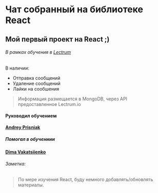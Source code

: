 ﻿# Чат собранный на библиотеке React
## Мой первый проект на React ;)

###### В рамках обучения в [Lectrum](lectrum.io)
В наличии:
* Отправка сообщений
* Удаление сообщений
* Лайки на сообшения

> Информация размещается в MongoDB, через API предоставленное Lectrum.io

#### Руководил обучением
[**Andrey Prisniak**](https://www.linkedin.com/in/andrey-prisniak-64a7289a)
##### Помогал в обучениии
[**Dima Vakatsiienko**](https://www.linkedin.com/in/dima-vakatsiienko-a20271100/)  


###### Заметка:  
> По мере изучения React, буду немного добавлять/обновлять материалы.
